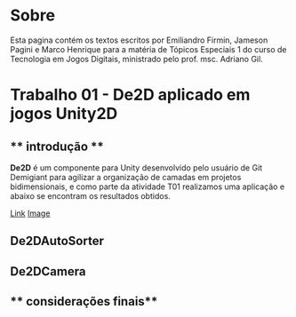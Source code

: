 # Sobre

Esta pagina contém os textos escritos por Emiliandro Firmin, Jameson Pagini e Marco Henrique para a matéria de Tópicos Especiais 1 do curso de Tecnologia em Jogos Digitais, ministrado pelo prof. msc. Adriano Gil.

# Trabalho 01 - De2D aplicado em jogos Unity2D

## ** introdução **
**De2D** é um componente para Unity desenvolvido pelo usuário de Git Demigiant para agilizar a organização de camadas em projetos bidimensionais, e como parte da atividade T01 realizamos uma aplicação e abaixo se encontram os resultados obtidos.

[Link]()
[Image]()

## **De2DAutoSorter**

## **De2DCamera**

## ** considerações finais**
